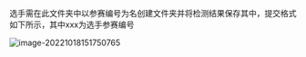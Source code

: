 选手需在此文件夹中以参赛编号为名创建文件夹并将检测结果保存其中，提交格式如下所示，其中xxx为选手参赛编号

![image-20221018151750765](https://user-images.githubusercontent.com/69101221/196363681-a2bfd7ba-32f9-4f18-bcc1-e471ebfc5019.png)
